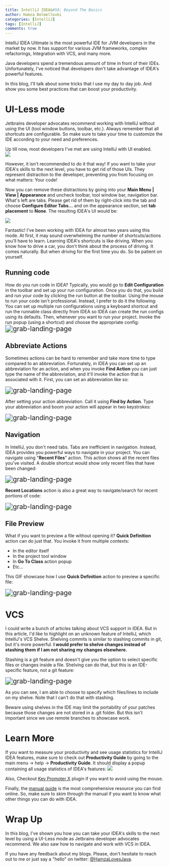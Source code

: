 ```yaml
---
title: IntelliJ IDEA&#58; Beyond The Basics
author: Hamza Belmellouki
categories: [IntelliJ]
tags: [IntelliJ]
comments: true
---
```

IntelliJ IDEA Ultimate is the most powerful IDE for JVM developers in the market by now. It has support for various JVM frameworks, complex refactorings, Integration with VCS, and many more.

Java developers spend a tremendous amount of time in front of their IDEs. Unfortunately, I've noticed that developers don't take advantage of IDEA's powerful features.

In this blog, I'll talk about some tricks that I use my day to day job. And show you some best practices that can boost your productivity.

# UI-Less mode

Jetbrains developer advocates recommend working with IntelliJ without using the UI (tool window buttons, toolbar, etc.). Always remember that all shortcuts are configurable. So make sure to take your time to customize the IDE according to your need and preferences.

Up till now, most developers I've met are using IntelliJ with UI enabled.  
![](https://i.imgur.com/G9gx6EM.png)

However, it isn't recommended to do it that way! If you want to take your IDEA's skills to the next level, you have to get rid of those UIs. They represent distraction to the developer, preventing you from focusing on what matters: Your code!

Now you can remove these distractions by going into your **Main Menu \| View \| Appearance** and uncheck toolbar, tool window bar, navigation bar. What's left are tabs. Please get rid of them by right-click into the tab and choose **Configure Editor Tabs...** and on the appearance section, set **tab placement** to **None**. The resulting IDEA's UI would be:

![](https://i.imgur.com/kpltSyQ.png)

Fantastic! I've been working with IDEA for almost two years using this mode. At first, it may sound overwhelming the number of shortcuts/actions you'll have to learn. Learning IDEA's shortcuts is like driving. When you know how to drive a car, you don't think about the process of driving. It comes naturally. But when driving for the first time you do. So be patient on yourself.

## Running code

How do you run code in IDEA? Typically, you would go to **Edit Configuration** in the toolbar and set up your run configuration. Once you do that, you build and run your code by clicking the run button at the toolbar. Using the mouse to run your code isn't professional. Instead, I prefer to do it the following: You can set up multiple run configurations using a keyboard shortcut and run the runnable class directly from IDEA so IDEA can create the run configs using its defaults. Then, whenever you want to run your project. Invoke the run popup (using a shortcut) and choose the appropriate config: 
<img src="https://media.giphy.com/media/l36D9ivFJOvc2c9yAD/giphy.gif" alt="grab-landing-page" style="zoom:150%;" />

## Abbreviate Actions

Sometimes actions can be hard to remember and take more time to type compared to an abbreviation. Fortunately, in IDEA you can set up an abbreviation for an action, and when you invoke **Find Action** you can just type the name of the abbreviation, and it'll invoke the action that is associated with it. First, you can set an abbreviation like so:

<img src="https://media.giphy.com/media/KHPOeQYUTJBNLIJmhK/giphy.gif" alt="grab-landing-page" style="zoom:150%;" />

After setting your action abbreviation. Call it using **Find by Action**. Type your abbreviation and boom your action will appear in two keystrokes:

<img src="https://media.giphy.com/media/KDtmbLZypP3Erz0TF8/giphy.gif" alt="grab-landing-page" style="zoom:150%;" />

## Navigation

In IntelliJ, you don't need tabs. Tabs are inefficient in navigation. Instead, IDEA provides you powerful ways to navigate in your project. You can navigate using "**Recent Files**" action. This action shows all the recent files you've visited. A double shortcut would show only recent files that have been changed:

<img src="https://media.giphy.com/media/gGqn826NbrurZthsCE/giphy.gif" alt="grab-landing-page" style="zoom:150%;" />

**Recent Locations** action is also a great way to navigate/search for recent portions of code:

<img src="https://media.giphy.com/media/Y4DC7WiZrfq8CVUXFH/giphy.gif" alt="grab-landing-page" style="zoom:150%;" />

## File Preview

What if you want to preview a file without opening it? **Quick Definition** action can do just that. You invoke it from multiple contexts: 

* In the editor itself
* In the project tool window
* In **Go To Class** action popup
* Etc...

This GIF showcase how I use **Quick Definition** action to preview a specific file:

<img src="https://media.giphy.com/media/cNZ2UStMMqCOL9euJC/giphy.gif" alt="grab-landing-page" style="zoom:150%;" />

# VCS

I could write a bunch of articles talking about VCS support in IDEA. But in this article, I'd like to highlight on an unknown feature of IntelliJ, which IntelliJ's VCS Shelve. Shelving commits is similar to stashing commits in git, but it's more powerful. **I would prefer to shelve changes instead of stashing them if I am not sharing my changes elsewhere.**

Stashing is a git feature and doesn't give you the option to select specific files or changes inside a file. Shelving can do that, but this is an IDE-specific feature, not a git feature:

<img src="https://media.giphy.com/media/LpFJWC5yiBXtIxjyMd/giphy.gif" alt="grab-landing-page" style="zoom:150%;" />

As you can see, I am able to choose to specify which files/lines to include on my shelve. Note that I can't do that with stashing.

Beware using shelves in the IDE may limit the portability of your patches because those changes are not stored in a .git folder. But this isn't important since we use remote branches to showcase work. 

# Learn More

If you want to measure your productivity and see usage statistics for IntelliJ IDEA features, make sure to check out **Productivity Guide** by going to the main menu -> help -> **Productivity Guide**. It should display a popup containing all usage statistics of IDEA's features: 
![](https://i.imgur.com/dgdo7L3.png)

Also, Checkout [Key Promoter X](https://plugins.jetbrains.com/plugin/9792-key-promoter-x) plugin if you want to avoid using the mouse.

Finally, the [manual guide](https://www.jetbrains.com/help/idea/2020.2/getting-started.html#contact-support) is the most comprehensive resource you can find online. So, make sure to skim through the manual if you want to know what other things you can do with IDEA.



# Wrap Up

In this blog, I've shown you how you can take your IDEA's skills to the next level by using a UI-Less mode as Jetbrains developer advocates recommend. We also saw how to navigate and work with VCS in IDEA.

If you have any feedback about my blogs. Please, don't hesitate to reach out to me or just say a "hello" on twitter: [@HamzaLovesJava](https://twitter.com/HamzaLovesJava).



